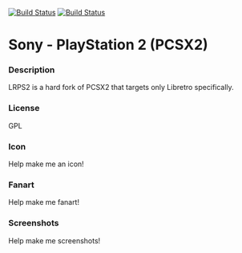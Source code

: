 [![Build Status](https://travis-ci.org/kodi-game/game.libretro.lrps2.svg?branch=master)](https://travis-ci.org/kodi-game/game.libretro.lrps2)
[![Build Status](https://ci.appveyor.com/api/projects/status/github/kodi-game/game.libretro.lrps2?svg=true)](https://ci.appveyor.com/project/kodi-game/game-libretro-lrps2)

# Sony - PlayStation 2 (PCSX2)

### Description

LRPS2 is a hard fork of PCSX2 that targets only Libretro specifically.

### License

GPL

### Icon

Help make me an icon!

### Fanart

Help make me fanart!

### Screenshots

Help make me screenshots!
